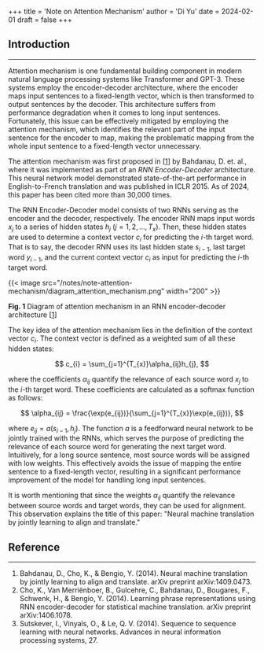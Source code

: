 +++
title = 'Note on Attention Mechanism'
author = 'Di Yu'
date = 2024-02-01
draft = false
+++

<!-- # Note on Attention Mechanism
**Created on** 2024-2-1\
**Author** Di Yu (yudi.0211@foxmail.com) -->

## Introduction

---

Attention mechanism is one fundamental building component in modern natural language processing systems like Transformer and GPT-3. These systems employ the encoder-decoder architecture, where the encoder maps input sentences to a fixed-length vector, which is then transformed to output sentences by the decoder. This architecture suffers from performance degradation when it comes to long input sentences. Fortunately, this issue can be effectively mitigated by employing the attention mechanism, which identifies the relevant part of the input sentence for the encoder to map, making the problematic mapping from the whole input sentence to a fixed-length vector unnecessary.

The attention mechanism was first proposed in [[1](#reference)] by Bahdanau, D. et. al., where it was implemented as part of an *RNN Encoder-Decoder* architecture. This neural network model demonstrated state-of-the-art performance in English-to-French translation and was published in ICLR 2015. As of 2024, this paper has been cited more than 30,000 times.

The RNN Encoder-Decoder model consists of two RNNs serving as the encoder and the decoder, respectively. The encoder RNN maps input words $x_{j}$ to a series of hidden states $h_{j}$ ($j = 1, 2, ..., T_{x}$). Then, these hidden states are used to determine a context vector $c_{i}$ for predicting the $i$-th target word. That is to say, the decoder RNN uses its last hidden state $s_{i-1}$, last target word $y_{i-1}$, and the current context vector $c_{i}$ as input for predicting the $i$-th target word.


{{< image src="/notes/note-attention-mechanism/diagram_attention_mechanism.png" width="200" >}}


**Fig. 1** Diagram of attention mechanism in an RNN encoder-decoder architecture [[1](#reference)]

The key idea of the attention mechanism lies in the definition of the context vector $c_{i}$. The context vector is defined as a weighted sum of all these hidden states:

$$
c_{i} = \sum_{j=1}^{T_{x}}\alpha_{ij}h_{j},
$$

where the coefficients $\alpha_{ij}$ quantify the relevance of each source word $x_{j}$ to the $i$-th target word. These coefficients are calculated as a softmax function as follows:

$$
\alpha_{ij} = \frac{\exp(e_{ij})}{\sum_{j=1}^{T_{x}}\exp(e_{ij})},
$$

where $e_{ij} = a(s_{i-1}, h_{j})$. The function $a$ is a feedforward neural network to be jointly trained with the RNNs, which serves the purpose of predicting the relevance of each source word for generating the next target word. Intuitively, for a long source sentence, most source words will be assigned with low weights. This effectively avoids the issue of mapping the entire sentence to a fixed-length vector, resulting in a significant performance improvement of the model for handling long input sentences.

It is worth mentioning that since the weights $\alpha_{ij}$ quantify the relevance between source words and target words, they can be used for alignment. This observation explains the title of this paper: "Neural machine translation by jointly learning to align and translate."

## Reference

---

1. Bahdanau, D., Cho, K., & Bengio, Y. (2014). Neural machine translation by jointly learning to align and translate. arXiv preprint arXiv:1409.0473.
2. Cho, K., Van Merriënboer, B., Gulcehre, C., Bahdanau, D., Bougares, F., Schwenk, H., & Bengio, Y. (2014). Learning phrase representations using RNN encoder-decoder for statistical machine translation. arXiv preprint arXiv:1406.1078.
3. Sutskever, I., Vinyals, O., & Le, Q. V. (2014). Sequence to sequence learning with neural networks. Advances in neural information processing systems, 27.